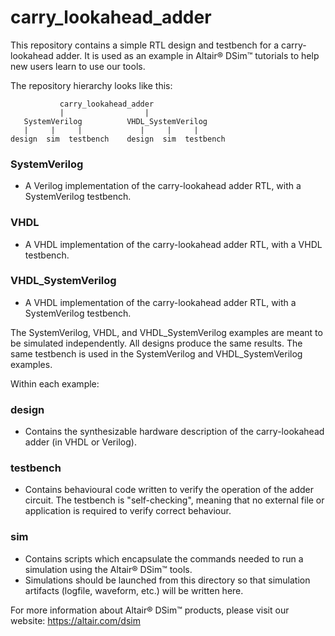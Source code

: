 # carry_lookahead_adder

This repository contains a simple RTL design and testbench for a carry-lookahead adder. It is used as an example in Altair® DSim™ tutorials to help new users learn to use our tools.

The repository hierarchy looks like this:

```
           carry_lookahead_adder
           |                  |
   SystemVerilog          VHDL_SystemVerilog
   |     |     |             |     |     |
design  sim  testbench    design  sim  testbench
```
### SystemVerilog

- A Verilog implementation of the carry-lookahead adder RTL, with a SystemVerilog testbench.

### VHDL

- A VHDL implementation of the carry-lookahead adder RTL, with a VHDL testbench.

### VHDL_SystemVerilog

- A VHDL implementation of the carry-lookahead adder RTL, with a SystemVerilog testbench. 

The SystemVerilog, VHDL, and VHDL_SystemVerilog examples are meant to be simulated independently. All designs produce the same results. The same testbench is used in the SystemVerilog and VHDL_SystemVerilog examples.

Within each example:

### design

- Contains the synthesizable hardware description of the carry-lookahead adder (in VHDL or Verilog).

### testbench

- Contains behavioural code written to verify the operation of the adder circuit. The testbench is "self-checking", meaning that no external file or application is required to verify correct behaviour.

### sim

- Contains scripts which encapsulate the commands needed to run a simulation using the Altair® DSim™ tools. 
- Simulations should be launched from this directory so that simulation artifacts (logfile, waveform, etc.) will be written here.

For more information about Altair® DSim™ products, please visit our website: <https://altair.com/dsim>